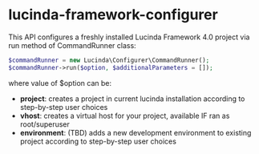 # lucinda-framework-configurer

This API configures a freshly installed Lucinda Framework 4.0 project via run method of CommandRunner class:

```php
$commandRunner = new Lucinda\Configurer\CommandRunner();
$commandRunner->run($option, $additionalParameters = []);
```

where value of $option can be:

- **project**: creates a project in current lucinda installation according to step-by-step user choices
- **vhost**: creates a virtual host for your project, available IF ran as root/superuser
- **environment**: (TBD) adds a new development environment to existing project according to step-by-step user choices